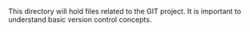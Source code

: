 This directory will hold files related to the GIT project. It is important to understand basic version control concepts.
